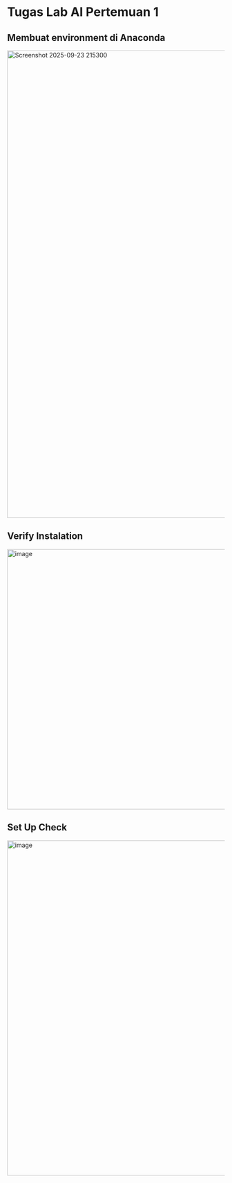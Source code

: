 # Tugas Lab AI Pertemuan 1 
## Membuat environment di Anaconda
<img width="1920" height="1080" alt="Screenshot 2025-09-23 215300" src="https://github.com/user-attachments/assets/4f81a885-1e14-4e5c-a00c-e3d66fbc15ba" />

## Verify Instalation
<img width="1393" height="601" alt="image" src="https://github.com/user-attachments/assets/858eb6ee-bc27-4030-9d99-8b63b77903c9" />

## Set Up Check 
<img width="1340" height="774" alt="image" src="https://github.com/user-attachments/assets/84971a11-89df-4215-ab5f-7dbd71b2418c" />
